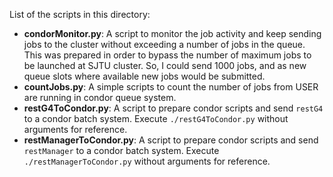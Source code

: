 List of the scripts in this directory:

- **condorMonitor.py**: A script to monitor the job activity and keep sending jobs to the cluster without exceeding a number of jobs in the queue. This was prepared in order to bypass the number of maximum jobs to be launched at SJTU cluster. So, I could send 1000 jobs, and as new queue slots where available new jobs would be submitted.
- **countJobs.py**: A simple scripts to count the number of jobs from USER are running in condor queue system.
- **restG4ToCondor.py**: A script to prepare condor scripts and send `restG4` to a condor batch system. Execute `./restG4ToCondor.py` without arguments for reference.
- **restManagerToCondor.py**: A script to prepare condor scripts and send `restManager` to a condor batch system. Execute `./restManagerToCondor.py` without arguments for reference.

